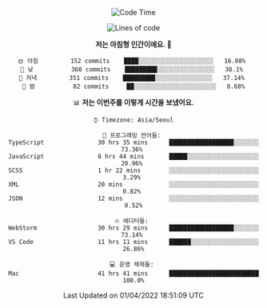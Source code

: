 <div align='center'>
 
<!--START_SECTION:waka-->
![Code Time](http://img.shields.io/badge/Code%20Time-1%2C312%20hrs%203%20mins-blue)

![Lines of code](https://img.shields.io/badge/%EC%A0%80%EB%8A%94%20%EC%97%AC%ED%83%9C%EA%B9%8C%EC%A7%80%20-97%20Thousand%20%EC%A4%84%EC%9D%98%20%EC%BD%94%EB%93%9C%EB%A5%BC%20%EC%9E%91%EC%84%B1%ED%96%88%EC%96%B4%EC%9A%94.-blue)

**저는 아침형 인간이에요. 🐤** 

```text
🌞 아침         152 commits    ████░░░░░░░░░░░░░░░░░░░░░   16.08% 
🌆 낮　         360 commits    █████████░░░░░░░░░░░░░░░░   38.1% 
🌃 저녁         351 commits    █████████░░░░░░░░░░░░░░░░   37.14% 
🌙 밤　         82 commits     ██░░░░░░░░░░░░░░░░░░░░░░░   8.68%

```


📊 **저는 이번주를 이렇게 시간을 보냈어요.** 

```text
⌚︎ Timezone: Asia/Seoul

💬 프로그래밍 언어들: 
TypeScript               30 hrs 35 mins      ██████████████████░░░░░░░   73.36% 
JavaScript               8 hrs 44 mins       █████░░░░░░░░░░░░░░░░░░░░   20.96% 
SCSS                     1 hr 22 mins        ░░░░░░░░░░░░░░░░░░░░░░░░░   3.29% 
XML                      20 mins             ░░░░░░░░░░░░░░░░░░░░░░░░░   0.82% 
JSON                     12 mins             ░░░░░░░░░░░░░░░░░░░░░░░░░   0.52%

🔥 에디터들: 
WebStorm                 30 hrs 29 mins      ██████████████████░░░░░░░   73.14% 
VS Code                  11 hrs 11 mins      ██████░░░░░░░░░░░░░░░░░░░   26.86%

💻 운영 체제들: 
Mac                      41 hrs 41 mins      █████████████████████████   100.0%

```


 Last Updated on 01/04/2022 18:51:09 UTC
<!--END_SECTION:waka-->
 </div>
<!---
Emewjin/Emewjin is a ✨ special ✨ repository because its `README.md` (this file) appears on your GitHub profile.
You can click the Preview link to take a look at your changes.
--->
